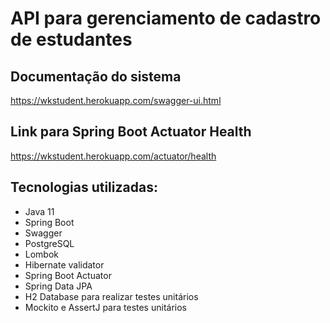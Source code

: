 # API para gerenciamento de cadastro de estudantes

## Documentação do sistema 

https://wkstudent.herokuapp.com/swagger-ui.html

## Link para Spring Boot Actuator Health

https://wkstudent.herokuapp.com/actuator/health

## Tecnologias utilizadas:

- Java 11
- Spring Boot
- Swagger
- PostgreSQL
- Lombok
- Hibernate validator
- Spring Boot Actuator
- Spring Data JPA
- H2 Database para realizar testes unitários
- Mockito e AssertJ para testes unitários




